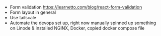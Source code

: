 - Form validation https://learnetto.com/blog/react-form-validation
- Form layout in general
- Use tailscale
- Automate the devops set up, right now manually spinned up something on Linode & installed NGINX, Docker, copied docker compose file
